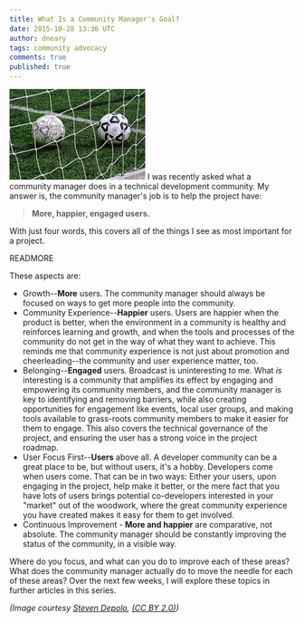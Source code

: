 ```yaml
---
title: What Is a Community Manager's Goal?
date: 2015-10-28 13:36 UTC
author: dneary
tags: community advocacy
comments: true
published: true
---
```

![Football Goal](/images/blog/goal.jpg) I was recently asked what a community manager does in a technical development community. My answer is, the community manager's job is to  help the project have:

> **More, happier, engaged users.**

With just four words, this covers all of the things I see as most important for a project.

READMORE

These aspects are:

* Growth--**More** users. The community manager should always be focused on ways to get more people into the community.
* Community Experience--**Happier** users. Users are happier when the product is better, when the environment in a community is healthy and  reinforces learning and growth, and when the tools and processes of the community do not get in the way of what they want to achieve. This  reminds me that community experience is not just about promotion and  cheerleading--the community and user experience matter, too.
* Belonging--**Engaged** users. Broadcast is uninteresting to me. What *is* interesting is a community that amplifies its effect by engaging and empowering its community members, and the community manager is key to identifying and removing barriers, while also creating opportunities for engagement like events, local user groups, and making tools available to grass-roots community members to make it easier for them to engage. This also covers the technical governance of the project, and ensuring the user has a strong voice in the project roadmap.
* User Focus First--**Users** above all. A developer community can be a great place to be, but without users, it's a hobby. Developers come when users come. That can be in two ways: Either your users, upon engaging in the project, help make it better, or the mere fact that you have lots of users brings potential co-developers interested in your "market" out of the woodwork, where the great community experience you have created makes it easy for them to get involved.
* Continuous Improvement - **More and happier** are comparative, not absolute. The community manager should be constantly improving the status of the community, in a visible way.

Where do you focus, and what can you do to improve each of these areas? What does the community manager actually do to move the needle for each of these areas? Over the next few weeks, I will explore these topics in further articles in this series.

*(Image courtesy [Steven Depolo](https://www.flickr.com/photos/stevendepolo/), [(CC BY 2.0)](https://creativecommons.org/licenses/by/2.0/))*
